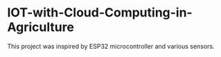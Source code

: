 # IOT-with-Cloud-Computing-in-Agriculture
This project was inspired by ESP32 microcontroller and various sensors.
